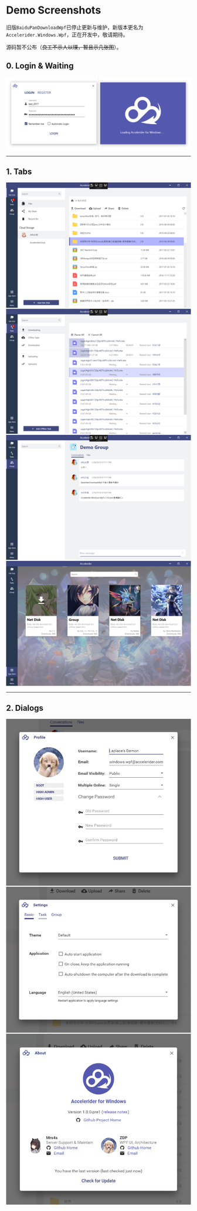 # Demo Screenshots

旧版`BaiduPanDownloadWpf`已停止更新与维护，新版本更名为`Accelerider.Windows.Wpf`，正在开发中，敬请期待。

源码暂不公布（~~良工不示人以璞，暂且示几张图~~）。

## 0. Login & Waiting

![login](docs/images/login.png)

---

## 1. Tabs

![file-browser-tab](docs/images/file-browser-tab.png)
![task-tab](docs/images/task-tab.png)
![group-tab](docs/images/group-tab.png)
![app-store-tab](docs/images/app-store-tab.png)

---

## 2. Dialogs

![profile-dialog](docs/images/profile-dialog.png)
![settings-dialog](docs/images/settings-dialog.png)
![about-dialog](docs/images/about-dialog.png)

